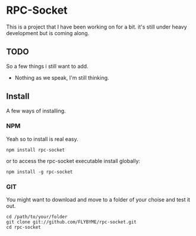 RPC-Socket
=============

This is a project that I have been working on for a bit. it's still under heavy development but is coming along.

TODO
-------

So a few things i still want to add.

* Nothing as we speak, I'm still thinking.


Install
------------

A few ways of installing.


### NPM

Yeah so to install is real easy.

    npm install rpc-socket

or to access the rpc-socket executable install globally:

    npm install -g rpc-socket


### GIT

You might want to download and move to a folder of your choise and test it out.


    cd /path/to/your/folder
    git clone git://github.com/FLYBYME/rpc-socket.git
    cd rpc-socket
